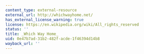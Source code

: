 ```yaml
---
content_type: external-resource
external_url: http://whichwayhome.net/
has_external_license_warning: true
license: https://en.wikipedia.org/wiki/All_rights_reserved
status: ''
title: _Which Way Home_
uid: 0e47b7ad-31b2-482f-acde-1f46394d14b8
wayback_url: ''
---
```

